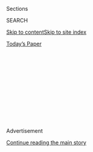 <div id="app">

<div>

<div>

<div>

<div class="NYTAppHideMasthead css-1q2w90k e1suatyy0">

<div class="section css-ui9rw0 e1suatyy2">

<div class="css-eph4ug er09x8g0">

<div class="css-6n7j50">

</div>

<span class="css-1dv1kvn">Sections</span>

<div class="css-10488qs">

<span class="css-1dv1kvn">SEARCH</span>

</div>

[Skip to content](#site-content)[Skip to site
index](#site-index)

</div>

<div class="css-10698na e1huz5gh0">

</div>

</div>

<div id="masthead-bar-one" class="section hasLinks css-15hmgas e1csuq9d3">

<div class="css-uqyvli e1csuq9d0">

</div>

<div class="css-1uqjmks e1csuq9d1">

</div>

<div class="css-9e9ivx">

[](https://myaccount.nytimes3xbfgragh.onion/auth/login?response_type=cookie&client_id=vi)

</div>

<div class="css-1bvtpon e1csuq9d2">

[Today’s
Paper](https://www.nytimes3xbfgragh.onion/section/todayspaper)

</div>

</div>

</div>

</div>

<div data-aria-hidden="false">

<div id="site-content" data-role="main">

<div>

<div class="css-1aor85t" style="opacity:0.000000001;z-index:-1;visibility:hidden">

<div class="css-1hqnpie">

<div class="css-epjblv">

<span class="css-17xtcya">[Opinion](/section/opinion)</span><span class="css-x15j1o">|</span><span class="css-fwqvlz">The
Michigan Dam Failures Are a
Warning</span>

</div>

<div class="css-k008qs">

<div class="css-1iwv8en">

<span class="css-18z7m18"></span>

<div>

</div>

</div>

<span class="css-1n6z4y"></span>

<div class="css-1705lsu">

<div class="css-4xjgmj">

<div class="css-4skfbu" data-role="toolbar" data-aria-label="Social Media Share buttons, Save button, and Comments Panel with current comment count" data-testid="share-tools">

  - 
  - 
  - 
  - 
    
    <div class="css-6n7j50">
    
    </div>

  - 

</div>

</div>

</div>

</div>

</div>

</div>

<div id="NYT_TOP_BANNER_REGION" class="css-13pd83m">

</div>

<div id="top-wrapper" class="css-1sy8kpn">

<div id="top-slug" class="css-l9onyx">

Advertisement

</div>

[Continue reading the main
story](#after-top)

<div class="ad top-wrapper" style="text-align:center;height:100%;display:block;min-height:250px">

<div id="top" class="place-ad" data-position="top" data-size-key="top">

</div>

</div>

<div id="after-top">

</div>

</div>

<div>

<div class="css-v5btjw etb61u70">

<div class="css-v05ibm etb61u71">

[Opinion](/section/opinion)

</div>

</div>

<div id="sponsor-wrapper" class="css-1hyfx7x">

<div id="sponsor-slug" class="css-19vbshk">

Supported by

</div>

[Continue reading the main
story](#after-sponsor)

<div id="sponsor" class="ad sponsor-wrapper" style="text-align:center;height:100%;display:block">

</div>

<div id="after-sponsor">

</div>

</div>

<div class="css-186x18t">

</div>

<div class="css-1vkm6nb ehdk2mb0">

# The Michigan Dam Failures Are a Warning

</div>

Many need repairs. Let’s fix them before climate-related flooding gets
worse.

<div class="css-18e8msd">

<div class="css-vp77d3 epjyd6m0">

<div class="css-1baulvz">

By <span class="css-1baulvz" itemprop="name">Upmanu Lall</span> and
<span class="css-1baulvz last-byline" itemprop="name">Paulina Concha
Larrauri</span>

<div class="css-8atqhb">

Dr. Lall is director of the Columbia Water Center at Columbia
University, where Ms. Concha Larrauri is a researcher.

</div>

</div>

</div>

  - May 27,
    2020

  - 
    
    <div class="css-4xjgmj">
    
    <div class="css-d8bdto" data-role="toolbar" data-aria-label="Social Media Share buttons, Save button, and Comments Panel with current comment count" data-testid="share-tools">
    
      - 
      - 
      - 
      - 
        
        <div class="css-6n7j50">
        
        </div>
    
      - 
    
    </div>
    
    </div>

</div>

<div class="css-79elbk" data-testid="photoviewer-wrapper">

<div class="css-z3e15g" data-testid="photoviewer-wrapper-hidden">

</div>

<div class="css-1a48zt4 ehw59r15" data-testid="photoviewer-children">

![<span class="css-16f3y1r e13ogyst0" data-aria-hidden="true">The failed
Sanford Dam last week, which flooded the Tittabawassee River and parts
of Sanford,
Mich.</span><span class="css-cnj6d5 e1z0qqy90" itemprop="copyrightHolder"><span class="css-1ly73wi e1tej78p0">Credit...</span><span><span>Rebecca
Cook/Reuters</span></span></span>](https://static01.graylady3jvrrxbe.onion/images/2020/05/28/opinion/27lall/27lall-articleLarge.jpg?quality=75&auto=webp&disable=upscale)

</div>

</div>

</div>

<div class="section meteredContent css-1r7ky0e" name="articleBody" itemprop="articleBody">

<div class="css-1fanzo5 StoryBodyCompanionColumn">

<div class="css-53u6y8">

Two dams down, a few thousand more to go.

Luckily, no one died last week when rain-swollen
[flooding](https://www.nytimes3xbfgragh.onion/interactive/2020/06/29/climate/hidden-flood-risk-maps.html)
breached two dams in Central Michigan. But thousands were evacuated,
homes and businesses were inundated, and [floodwaters
spilled](https://www.nytimes3xbfgragh.onion/reuters/2020/05/21/us/21reuters-usa-flood-michigan.html)
into a chemical plant and Superfund site.

Appropriately, President Trump signed an emergency declaration. But once
again, there has been little serious discussion since about what to do
to address the looming national hazard of aging dams like those that
failed in Michigan.

In November 2019, The Associated Press
[reported](https://apnews.com/f5f09a300d394900a1a88362238dbf77) that 19
dams in Michigan, including the first of the dams to breach, were in
unsatisfactory condition and presented high hazards, meaning their
failure can cause loss of life. The events of last week should not have
come as a surprise, and it is only a matter of time before a
catastrophic dam collapse will occur somewhere in the United States. The
combination of aging and poorly maintained dams and extreme,
climate-caused flooding presents potentially deadly risks for people
downstream.

We won’t be able to say we weren’t warned. The federal government
offered a stark message in its [national climate
assessment](https://nca2018.globalchange.gov/chapter/3/) in 2018,
cautioning that aging and deteriorating dams and levees “represent an
increasing hazard when exposed to extreme or, in some cases, even
moderate rainfall.” The report noted that heavy rainfalls led to
widespread dam or levee failures in 2005, 2015, 2016 and 2017. “The
national exposure to this risk,” the report said, “has not yet been
fully assessed.”

</div>

</div>

<div class="css-1fanzo5 StoryBodyCompanionColumn">

<div class="css-53u6y8">

But here is what we do know. A majority of the roughly 90,000 dams in
the United States are older than their nominal design life of 50 years,
the point when they become increasingly more difficult and expensive to
keep safe, assuming they’ve been properly maintained in the first place.
The [National Inventory of
Dams](https://nid.sec.usace.army.mil/ords/f?p=105:1::::::) includes
about 25,000 dams considered high or significant hazards if they failed.

We recently wrote a
[report](http://water.columbia.edu/files/2020/05/GRI_Report.pdf)
assessing the risks of climate-induced dam failures. We found that much
critical infrastructure — other dams, electricity-generating plants,
highways, bridges, toxic Superfund sites, water treatment and wastewater
treatment plants — lie in a path of potential destruction below aging
dams. The Michigan dam failures are an example of a cascading failure —
the breach of the Edenville Dam, which was rated by the state in 2018
[as being in unsatisfactory
condition](https://www.nytimes3xbfgragh.onion/aponline/2020/05/20/us/ap-us-midwest-flooding.html),
led to floodwaters overflowing the downstream Sanford Dam, which was
rated as being in only fair condition.

A presidential disaster declaration certainly makes sense after a dam
fails. But wouldn’t it be better to prioritize which ones to fix or
remove before disaster strikes? We recommend an approach that assesses
the potential for climate extremes, the probability of a dam failure,
and resulting direct and indirect financial losses. This would enable
regulators to expeditiously screen and identify the subset of dams that
need urgent attention and investment.

There is no doubt that climate change is increasing the frequency of
extreme rainfalls and the risk of floodwaters overtopping dams, the main
reason a dam fails. But while climate change may not be so easily
fixable, making sure dams can withstand flooding is, and it is much
cheaper than the consequences.

The Oroville Dam in the foothills of California’s Sierra Nevada
illustrates the point. In 2005, three environmental groups urged the
repair of an emergency spillway on the dam, which at 770 feet is [the
tallest](https://www.worldatlas.com/articles/tallest-dams-in-the-united-states.html)
in the United States. At the time, the work would have cost roughly
[$100
million](https://www.washingtonpost.com/news/post-nation/wp/2017/02/13/officials-were-warned-the-oroville-dam-emergency-spillway-wasnt-safe-they-didnt-listen/),
according to one of those groups. In 2017, the spillway failed. Some
185,000 people were evacuated downstream because of the potential of
catastrophic flooding. The cost of repairs following the near
catastrophe was [$1.1
billion](https://www.latimes.com/local/california/la-me-oroville-cost-20180905-story.html).

</div>

</div>

<div class="css-1fanzo5 StoryBodyCompanionColumn">

<div class="css-53u6y8">

In Michigan, Gov. Gretchen Whitmer said experts characterized the
flooding that led to the recent dam failures as a 500-year event —
something that would have a one in 500 chance of occurring in any given
year. If we consider dams in the eight-state Great Lakes region older
than 60 years (most have a design life of 50 years) that are in counties
with a population larger than 500,000, 317 dams are classified as having
a high potential for hazard in a failure. The chances of one or more of
these dams experiencing a 500- or 1,000-year flooding event in a year
would be 47 percent and 27 percent — which strikes us as pretty high.

The Great Lakes region exhibits approximately 10-year cycles of rainfall
and is currently near [record high
levels](https://www.glerl.noaa.gov/data/wlevels/levels.html#observations).
Extreme rainfalls are happening [much more
frequently](https://michigan-weather-center.org/weather-extremes-pt-2)
in the region than in the past 100 years. What is being done to prepare
for potential flooding and dam failures?

The state and the federal government have multiple offices that assess
dam safety. What we lack is an overall strategy to fix the problem and
the requisite financial resources. Rehabilitating dams with high hazard
potential [will cost](https://fas.org/sgp/crs/homesec/IF10606.pdf) an
estimated $3 billion for federal impoundments and another $19 billion
for nonfederal ones — a cost that vastly exceeds current spending.

We need a real plan and real money, and we need them soon. The
coronavirus pandemic, which we are spending billions to battle, should
at least remind us that a little bit of prevention can avert an enormous
amount of anguish.

[Upmanu Lall](http://www.columbia.edu/~ula2/) is the chairman of the
department of earth and environmental engineering and the director of
the Columbia Water Center at Columbia University. [Paulina Concha
Larrauri](https://www.earth.columbia.edu/users/profile/paulina-concha-larrauri)
is a researcher at the water center.

*The Times is committed to publishing* [*a diversity of
letters*](https://www.nytimes3xbfgragh.onion/2019/01/31/opinion/letters/letters-to-editor-new-york-times-women.html)
*to the editor. We’d like to hear what you think about this or any of
our articles. Here are some*
[*tips*](https://help.nytimes3xbfgragh.onion/hc/en-us/articles/115014925288-How-to-submit-a-letter-to-the-editor)*.
And here’s our email:*
[*letters@NYTimes.com*](mailto:letters@NYTimes.com)*.*

*Follow The New York Times Opinion section on*
[*Facebook*](https://www.facebookcorewwwi.onion/nytopinion)*,* [*Twitter
(@NYTopinion)*](http://twitter.com/NYTOpinion) *and*
[*Instagram*](https://www.instagram.com/nytopinion/)*.*

</div>

</div>

</div>

<div>

</div>

<div>

</div>

<div>

</div>

<div>

<div id="bottom-wrapper" class="css-1ede5it">

<div id="bottom-slug" class="css-l9onyx">

Advertisement

</div>

[Continue reading the main
story](#after-bottom)

<div id="bottom" class="ad bottom-wrapper" style="text-align:center;height:100%;display:block;min-height:90px">

</div>

<div id="after-bottom">

</div>

</div>

</div>

</div>

</div>

## Site Index

<div>

</div>

## Site Information Navigation

  - [© <span>2020</span> <span>The New York Times
    Company</span>](https://help.nytimes3xbfgragh.onion/hc/en-us/articles/115014792127-Copyright-notice)

<!-- end list -->

  - [NYTCo](https://www.nytco.com/)
  - [Contact
    Us](https://help.nytimes3xbfgragh.onion/hc/en-us/articles/115015385887-Contact-Us)
  - [Work with us](https://www.nytco.com/careers/)
  - [Advertise](https://nytmediakit.com/)
  - [T Brand Studio](http://www.tbrandstudio.com/)
  - [Your Ad
    Choices](https://www.nytimes3xbfgragh.onion/privacy/cookie-policy#how-do-i-manage-trackers)
  - [Privacy](https://www.nytimes3xbfgragh.onion/privacy)
  - [Terms of
    Service](https://help.nytimes3xbfgragh.onion/hc/en-us/articles/115014893428-Terms-of-service)
  - [Terms of
    Sale](https://help.nytimes3xbfgragh.onion/hc/en-us/articles/115014893968-Terms-of-sale)
  - [Site
    Map](https://spiderbites.nytimes3xbfgragh.onion)
  - [Help](https://help.nytimes3xbfgragh.onion/hc/en-us)
  - [Subscriptions](https://www.nytimes3xbfgragh.onion/subscription?campaignId=37WXW)

</div>

</div>

</div>

</div>

